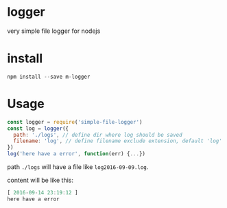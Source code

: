 # logger
very simple file logger for nodejs

# install
`npm install --save m-logger`

# Usage
```js
const logger = require('simple-file-logger')
const log = logger({
  path: './logs', // define dir where log should be saved  
  filename: 'log', // define filename exclude extension, default 'log'
})
log('here have a error', function(err) {...})
```

path `./logs` will have a file like `log2016-09-09.log`.

content will be like this:

```js
[ 2016-09-14 23:19:12 ]
here have a error
```
